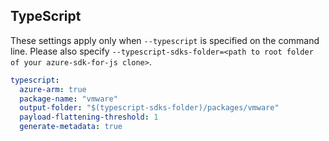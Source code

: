 ## TypeScript

These settings apply only when `--typescript` is specified on the command line.
Please also specify `--typescript-sdks-folder=<path to root folder of your azure-sdk-for-js clone>`.

```yaml $(typescript)
typescript:
  azure-arm: true
  package-name: "vmware"
  output-folder: "$(typescript-sdks-folder)/packages/vmware"
  payload-flattening-threshold: 1
  generate-metadata: true
```
